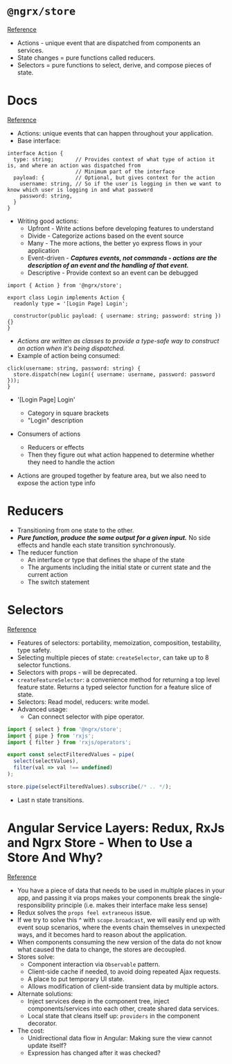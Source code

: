 # `@ngrx/store`
[Reference](https://ngrx.io/guide/store)

- Actions - unique event that are dispatched from components an services.
- State changes = pure functions called reducers.
- Selectors = pure functions to select, derive, and compose pieces of state.

# Docs
[Reference](https://ngrx.io/guide/store/actions)

- Actions: unique events that can happen throughout your application.
- Base interface:

```
interface Action {
  type: string;       // Provides context of what type of action it is, and where an action was dispatched from
                      // Minimum part of the interface
  payload: {          // Optional, but gives context for the action
    username: string, // So if the user is logging in then we want to know which user is logging in and what password
    password: string,
  }
}
```

- Writing good actions:
  - Upfront - Write actions before developing features to understand
  - Divide - Categorize actions based on the event source
  - Many - The more actions, the better yo express flows in your application
  - Event-driven - ***Captures events, not commands - actions are the description of an event and the handling of that event.***
  - Descriptive - Provide context so an event can be debugged

```
import { Action } from '@ngrx/store';

export class Login implements Action {
  readonly type = '[Login Page] Login';

  constructor(public payload: { username: string; password: string }) {}
}
```

- *Actions are written as classes to provide a type-safe way to construct an action when it's being dispatched.*
- Example of action being consumed:

```
click(username: string, password: string) {
  store.dispatch(new Login({ username: username, password: password }));
}
```

- '[Login Page] Login'
  - Category in square brackets
  - "Login" description

- Consumers of actions
  - Reducers or effects
  - Then they figure out what action happened to determine whether they need to handle the action
- Actions are grouped together by feature area, but we also need to expose the action type info

# Reducers

- Transitioning from one state to the other.
- ***Pure function, produce the same output for a given input.*** No side effects and handle each state transition synchronously.
- The reducer function
  - An interface or type that defines the shape of the state
  - The arguments including the initial state or current state and the current action
  - The switch statement

# Selectors
[Reference](https://ngrx.io/guide/store/selectors)

- Features of selectors: portability, memoization, composition, testability, type safety.
- Selecting multiple pieces of state: `createSelector`, can take up to 8 selector functions.
- Selectors with props - will be deprecated.
- `createFeatureSelector`: a convenience method for returning a top level feature state. Returns a typed selector function for a feature slice of state.
- Selectors: Read model, reducers: write model.
- Advanced usage:
  - Can connect selector with pipe operator.

``` ts
import { select } from '@ngrx/store';
import { pipe } from 'rxjs';
import { filter } from 'rxjs/operators';

export const selectFilteredValues = pipe(
  select(selectValues),
  filter(val => val !== undefined)
);

store.pipe(selectFilteredValues).subscribe(/* .. */);
```

  - Last n state transitions.

# Angular Service Layers: Redux, RxJs and Ngrx Store - When to Use a Store And Why?
[Reference](https://blog.angular-university.io/angular-2-redux-ngrx-rxjs/)

- You have a piece of data that needs to be used in multiple places in your app, and passing it via props makes your components break the single-responsibility principle (i.e. makes their interface make less sense)
- Redux solves the `props feel extraneous` issue.
- If we try to solve this ^ with `scope.broadcast`, we will easily end up with event soup scenarios, where the events chain themselves in unexpected ways, and it becomes hard to reason about the application.
- When components consuming the new version of the data do not know what caused the data to change, the stores are decoupled.
- Stores solve:
  - Component interaction via `Observable` pattern.
  - Client-side cache if needed, to avoid doing repeated Ajax requests.
  - A place to put temporary UI state.
  - Allows modification of client-side transient data by multiple actors.
- Alternate solutions:
  - Inject services deep in the component tree, inject components/services into each other, create shared data services.
  - Local state that cleans itself up: `providers` in the component decorator.
- The cost:
  - Unidirectional data flow in Angular: Making sure the view cannot update itself?
  - Expression has changed after it was checked?
